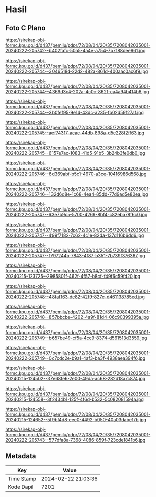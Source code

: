 # Hasil

## Foto C Plano

https://sirekap-obj-formc.kpu.go.id/d437/pemilu/pdpr/72/08/04/20/35/7208042035001-20240222-205742--b402fafc-50a5-4a4e-a754-7b7188dee961.jpg

https://sirekap-obj-formc.kpu.go.id/d437/pemilu/pdpr/72/08/04/20/35/7208042035001-20240222-205744--3046518d-22d2-482a-861d-400aac0ac6f9.jpg

https://sirekap-obj-formc.kpu.go.id/d437/pemilu/pdpr/72/08/04/20/35/7208042035001-20240222-205744--4369d3c4-202a-4c0c-862f-ca4a94b414b6.jpg

https://sirekap-obj-formc.kpu.go.id/d437/pemilu/pdpr/72/08/04/20/35/7208042035001-20240222-205744--3b0fef95-9e14-43dc-a235-fb02d59f27af.jpg

https://sirekap-obj-formc.kpu.go.id/d437/pemilu/pdpr/72/08/04/20/35/7208042035001-20240222-205745--aef74317-acae-44db-898a-d5e228f2ff63.jpg

https://sirekap-obj-formc.kpu.go.id/d437/pemilu/pdpr/72/08/04/20/35/7208042035001-20240222-205745--6157e7ac-1083-41d5-91b5-3b24b3fe0db0.jpg

https://sirekap-obj-formc.kpu.go.id/d437/pemilu/pdpr/72/08/04/20/35/7208042035001-20240222-205746--6d369abf-b5c1-4970-a3ce-10416986d568.jpg

https://sirekap-obj-formc.kpu.go.id/d437/pemilu/pdpr/72/08/04/20/35/7208042035001-20240222-205746--132d6d8e-1c68-4ea4-85dd-77d9ad5e80ea.jpg

https://sirekap-obj-formc.kpu.go.id/d437/pemilu/pdpr/72/08/04/20/35/7208042035001-20240222-205747--63e7b9c5-5700-4269-8bf4-c82eba78f6c0.jpg

https://sirekap-obj-formc.kpu.go.id/d437/pemilu/pdpr/72/08/04/20/35/7208042035001-20240222-205747--499f7182-7c62-4c1e-82da-137d116b6dd6.jpg

https://sirekap-obj-formc.kpu.go.id/d437/pemilu/pdpr/72/08/04/20/35/7208042035001-20240222-205747--f797244b-7843-4f87-b351-7b739f376367.jpg

https://sirekap-obj-formc.kpu.go.id/d437/pemilu/pdpr/72/08/04/20/35/7208042035001-20240215-123725--2985801f-462f-4f57-b8cf-f49f6c59fd20.jpg

https://sirekap-obj-formc.kpu.go.id/d437/pemilu/pdpr/72/08/04/20/35/7208042035001-20240222-205748--48faf163-de82-42f9-827e-d461138785ed.jpg

https://sirekap-obj-formc.kpu.go.id/d437/pemilu/pdpr/72/08/04/20/35/7208042035001-20240222-205748--857bbcbe-4202-4a9f-81d4-06c90399395a.jpg

https://sirekap-obj-formc.kpu.go.id/d437/pemilu/pdpr/72/08/04/20/35/7208042035001-20240222-205749--b657be49-cf5a-4cc9-8374-d561513d3559.jpg

https://sirekap-obj-formc.kpu.go.id/d437/pemilu/pdpr/72/08/04/20/35/7208042035001-20240222-205749--0c7cdc2e-b9a1-4af3-ba3f-4938aea394f6.jpg

https://sirekap-obj-formc.kpu.go.id/d437/pemilu/pdpr/72/08/04/20/35/7208042035001-20240215-124502--37e68fe6-2e00-49da-ac68-282d18a7c874.jpg

https://sirekap-obj-formc.kpu.go.id/d437/pemilu/pdpr/72/08/04/20/35/7208042035001-20240215-124558--3f2434b1-125f-4f6d-b532-5c082081594a.jpg

https://sirekap-obj-formc.kpu.go.id/d437/pemilu/pdpr/72/08/04/20/35/7208042035001-20240215-124652--5f9bf4d8-eee0-4492-b050-40a03dabe17b.jpg

https://sirekap-obj-formc.kpu.go.id/d437/pemilu/pdpr/72/08/04/20/35/7208042035001-20240222-205743--577dfa8a-7368-4086-859f-723cde1841b6.jpg


## Metadata

| Key        | Value               |
| ---------- | ------------------- |
| Time Stamp | 2024-02-22 21:03:36 |
| Kode Dapil | 7201                |



